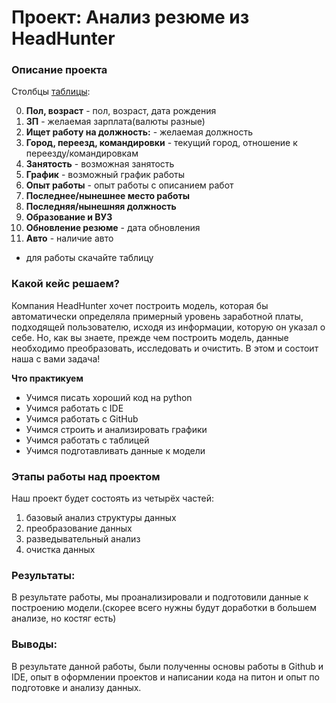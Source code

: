 # Проект: Анализ резюме из HeadHunter

### Описание проекта 
Столбцы [таблицы](https://drive.google.com/drive/folders/1_ANLd3bKkRYP4vE39qmtkA0On8KKR3a7):

 0.   **Пол, возраст** - пол, возраст, дата рождения
 1.   **ЗП** - желаемая зарплата(валюты разные)     
 2.   **Ищет работу на должность:** - желаемая должность
 3.   **Город, переезд, командировки** - текущий город, отношение к переезду/командировкам
 4.   **Занятость** - возможная занятость
 5.   **График** - возможный график работы                      
 6.   **Опыт работы** - опыт работы с описанием работ                 
 7.   **Последнее/нынешнее место работы**
 8.   **Последняя/нынешняя должность**   
 9.   **Образование и ВУЗ**              
 10.  **Обновление резюме** - дата обновления              
 11.  **Авто** - наличие авто 

 * для работы скачайте таблицу

### Какой кейс решаем?    
Компания HeadHunter хочет построить модель, которая бы автоматически определяла примерный уровень заработной платы, подходящей пользователю, исходя из информации, которую он указал о себе. Но, как вы знаете, прежде чем построить модель, данные необходимо преобразовать, исследовать и очистить. В этом и состоит наша с вами задача!

**Что практикуем**     
* Учимся писать хороший код на python
* Учимся работать с IDE
* Учимся работать с GitHub
* Учимся строить и анализировать графики
* Учимся работать с таблицей
* Учимся подготавливать данные к модели

### Этапы работы над проектом  
Наш проект будет состоять из четырёх частей:

1. базовый анализ структуры данных
2. преобразование данных
3. разведывательный анализ
4. очистка данных

### Результаты:  
В результате работы, мы проанализировали и подготовили данные к построению модели.(скорее всего нужны будут доработки в большем анализе, но костяг есть)

### Выводы:  
В результате данной работы, были полученны основы работы в Github и IDE, опыт в оформлении проектов и написании кода на питон и опыт по подготовке и анализу данных.  

